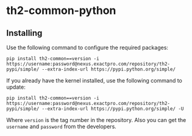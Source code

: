 # th2-common-python

## Installing
Use the following command to configure the required packages:
```
pip install th2-common==version -i https://username:password@nexus.exactpro.com/repository/th2-pypi/simple/ --extra-index-url https://pypi.python.org/simple/
```
If you already have the kernel installed, use the following command to update:
```
pip install th2-common==version -i https://username:password@nexus.exactpro.com/repository/th2-pypi/simple/ --extra-index-url https://pypi.python.org/simple/ -U
```
Where `version` is the tag number in the repository. Also you can get the `username` and `password` from the developers.
